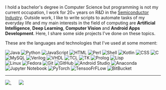 I hold a bachelor's degree in Computer Science but programming is not my current occupation, I work for 20+ years on R&D in the [Semiconductor Industry](https://en.wikipedia.org/wiki/Semiconductor_industry). Outside work, I like to write scripts to automate tasks of my everyday life and my main interests in the field of computing are **Artificial Intelligence**, **Deep Learning**, **Computer Vision** and **Android Apps Development**. Here, I share some side projects I've done on these topics. 

These are the languages and technologies that I've used at some moment:

![Java](https://img.shields.io/badge/-Java-lightgrey?style=flat-square&logo=java)
![Python](https://img.shields.io/badge/-Python-lightgrey?style=flat-square&logo=python)
![JavaScript](https://img.shields.io/badge/-JavaScript-lightgrey?style=flat-square&logo=javascript)
![HTML](https://img.shields.io/badge/-HTML-lightgrey?style=flat-square&logo=html&logoColor=white)
![Perl](https://img.shields.io/badge/-Perl-lightgrey?style=flat-square&logo=perl)
![Shell](https://img.shields.io/badge/-Shell-lightgrey?style=flat-square&logo=shell)
![Kotlin](https://img.shields.io/badge/-Kotlin-lightgrey?style=flat-square&logo=kotlin)
![CSS](https://img.shields.io/badge/-CSS-lightgrey?style=flat-square&logo=css)
![C](https://img.shields.io/badge/-C-lightgrey?style=flat-square&logo=c)
![MySQL](https://img.shields.io/badge/-MySQL-lightgrey?style=flat-square&logo=mysql)
![Verilog](https://img.shields.io/badge/-Verilog-lightgrey?style=flat-square&logo=mysql)
![VHDL](https://img.shields.io/badge/-VHDL-lightgrey?style=flat-square&logo=vhdl)
![TCL](https://img.shields.io/badge/-TCL-lightgrey?style=flat-square&logo=tcl)
![TK](https://img.shields.io/badge/-TK-lightgrey?style=flat-square&logo=tk)
![Prolog](https://img.shields.io/badge/-Prolog-lightgrey?style=flat-square&logo=prolog)
![Lisp](https://img.shields.io/badge/-Lisp-lightgrey?style=flat-square&logo=lisp)<br>
![Linux](https://img.shields.io/badge/-Linux-lightgrey?style=flat-square&logo=linux)
![Fedora](https://img.shields.io/badge/-Fedora-lightgrey?style=flat-square&logo=fedora)
![Git](https://img.shields.io/badge/-Git-lightgrey?style=flat-square&logo=git)
![GitHub](https://img.shields.io/badge/-GitHub-lightgrey?style=flat-square&logo=github)
![Android Studio](https://img.shields.io/badge/-Android%20Studio-lightgrey?style=flat-square&logo=android)
![Anaconda](https://img.shields.io/badge/-Anaconda-lightgrey?style=flat-square&logo=anaconda)
![Jupyter Notebook](https://img.shields.io/badge/-Jupyter%20Notebook-lightgrey?style=flat-square&logo=jupyter)
![PyTorch](https://img.shields.io/badge/-PyTorch-lightgrey?style=flat-square&logo=pytorch)
![TensooFrFLow](https://img.shields.io/badge/-TensorFlow-lightgrey?style=flat-square&logo=tensorflow)
![BitBucket](https://img.shields.io/badge/-BitBucket-lightgrey?style=flat-square&logo=bitbucket)

<hr>

<a href="https://github.com/anuraghazra/github-readme-stats">
  <img align="top" src="https://github-readme-stats.anuraghazra1.vercel.app/api/top-langs/?username=haraldofilho&layout=compact&custom_title=Most%20Used%20Languages&card_width=305&langs_count=9&hide=jupyter%20notebook&exclude_repo=CS-Labs_Unicamp,Knapsack-Problem,The-Map-Group,my-github-readme-stats&cache_seconds=1800" />
</a>
&nbsp&nbsp&nbsp&nbsp&nbsp
<a href="https://wakatime.com/@HaraldoFilho">
  <img align="top" src="https://github-readme-stats.anuraghazra1.vercel.app/api/wakatime/?username=HaraldoFilho&layout=compact&custom_title=Week%20Coding%20Stats&card_width=440&langs_count=8&cache_seconds=1800" />
</a>
